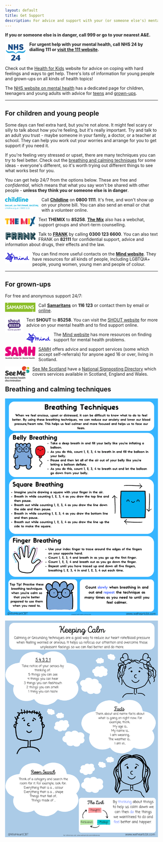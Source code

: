 ```yaml
---
layout: default
title: Get Support
description: For advice and support with your (or someone else's) mental health, take a look at the resources on this page
---
```


**If you or someone else is in danger, call 999 or go to your nearest A&E.** 

<img src="./images/nhs24-logo.png" alt="NHS 24 logo. 'NHS' in capital letters in navy blue with symmetrical blue waves underneath and '24' in navy blue at the bottom." width="70" height="70" style="float: left; margin-right: 10px">

**For urgent help with your mental health, call NHS 24 by dialling 111 or [visit the 111 website](https://111.nhs.uk/).**

<br>

Check out the [Health for Kids](https://www.healthforkids.co.uk/) website for advice on coping with hard feelings and ways to get help. There's lots of information for young people and grown-ups on all kinds of health topics!

The [NHS website on mental health](https://www.nhs.uk/mental-health/) has a dedicated page for children, teenagers and young adults with advice for [teens](https://www.nhs.uk/mental-health/children-and-young-adults/help-for-teenagers-young-adults-and-students/) and [grown-ups](https://www.nhs.uk/mental-health/children-and-young-adults/advice-for-parents/).

---

## For children and young people

Some days can feel extra hard, but you're not alone. It might feel scary or silly to talk about how you're feeling, but it's really important. Try and talk to an adult you trust - maybe someone in your family, a doctor, or a teacher at school. They can help you work out your worries and arrange for you to get support if you need it.

If you're feeling very stressed or upset, there are many techniques you can try to feel better. Check out the [breathing and calming techniques](#breathing-and-calming-techniques) for some ideas - everyone's different, so it's worth trying out different things to see what works best for you.

You can get help 24/7 from the options below. These are free and *confidential*, which means that what you say won't be shared with other people - **unless they think you or someone else is in danger**.

<img src="./images/Childline_logo.png" alt="blue childline logo. First line of text undearneath the logo reads 'online, on the phone, anytime'. Second line of text reads 'childline.org.uk' and '0800 1111'" width="110" height="40" style="float: left; margin-right: 10px">

Call **[Childline](https://www.childline.org.uk/)** on **0800 1111**. It's free, and won't show up on your phone bill. You can also send an email or chat with a volunteer online.


<img src="./images/theMix_logo.png" alt="The Mix logo. 'The Mix' is written in capital letters. The colour of each letter alternates between yellow, magenta and blue." width="100" height="30" style="float: left; margin-right: 10px">

Text **THEMIX** to **85258**. **[The Mix](https://www.themix.org.uk/)** also has a webchat, support groups and short-term counselling.

<img src="./images/frank_logo.png" alt="frank logo. 'Frank' is written in capital letters in navy blue. The letters have white spots inside that resemble the lights of a broadway sign" width="100" height="30" style="float: left; margin-right: 10px">

Talk to **[FRANK](https://www.talktofrank.com/)** by calling **0300 123 6600**. You can also text FRANK on **82111** for confidential support, advice and information about drugs, their effects and the law.

<img src="./images/Mind-Logo.png" alt="Mind logo in blue. A blue scribble connects to the word 'mind', written in lowercase in a handwriting-style font." width="80" height="40" style="float: left; margin-right: 10px">

You can find more useful contacts on the **[Mind website](https://www.mind.org.uk/for-young-people/how-to-get-help-and-support/useful-contacts/)**. They have resources for all kinds of people, including LGBTQIA+ people, young women, young men and people of colour.

---

## For grown-ups


For free and anonymous support 24/7:

<img src="./images/samaritans-logo.png" alt="Samaritans logo. A green rectangle with small cut-outs in the top right and bottom left with white text that reads 'Samaritans' in capital letters." width="100" height="30" style="float: left; margin-right: 10px">

Call **[Samaritans](https://www.samaritans.org/scotland/)** on **116 123** or contact them by email or [online](https://www.samaritans.org/scotland/how-we-can-help/contact-samaritan/).

<img src="./images/shout-logo.png" alt="Shout logo. 'shout' is written in lowercase purple text. below this is a purple speech bubble with '85258' written in white text. at the bottom of the logo 'here for you 24/7' is written in lowercase purple text." width="60" height="50" style="float: left; margin-right: 10px">


Text **SHOUT** to **85258**. You can visit the [SHOUT website](https://giveusashout.org/) for more advice on your mental health and to find support online.

<img src="./images/Mind-Logo.png" alt="Mind logo in blue. A blue scribble connects to the word 'mind', written in lowercase in a handwriting-style font." width="80" height="40" style="float: left; margin-right: 10px">

The [Mind website](https://www.mind.org.uk/information-support/) has more resources on finding support for mental health problems. 

<img src="./images/samh-logo.png" alt="SAMH logo. 'SAMH' is written in pink capital letters. black text below reads 'Scottish Action for Mental Health' in letter case." width="100" height="40" style="float: left; margin-right: 10px">
 
[SAMH](https://www.samh.org.uk/find-help) offers advice and support services (some which accept self-referrals) for anyone aged 16 or over, living in Scotland. 

<img src="./images/seeMe-logo.png" alt="See Me Scotland logo. Black text reads 'See Me', with 'End mental health discrimination' below. Three circles with sections cut out to resemble talking mouths are in the top right corner in orange, green-yellow and teal." width="80" height="50" style="float: left; margin-right: 10px">

[See Me Scotland](https://www.seemescotland.org/) have a [National Signposting Directory](https://www.seemescotland.org/media/9721/see-me-national-signposting-directory-final_rl_170119.pdf) which covers services available in Scotland, England and Wales.


## Breathing and calming techniques

![Infographic containing the breathing techniques belly breathing, square breathing, and finger breathing.](images/breathing-techniques.png)

![Infographic with the calming techniques 5-4-3-2-1, fact stating, and room search](images/calming-techniques.png)